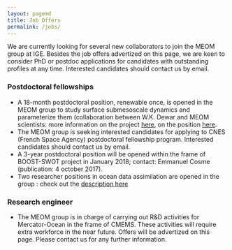```yaml
---
layout: pagemd
title: Job Offers
permalink: /jobs/
---
```


We are currently looking for several new collaborators to join the MEOM group at IGE. Besides the job offers advertized on this page, we are keen to consider PhD or postdoc applications for candidates with outstanding profiles at any time.  Interested candidates should contact us by email. 

### Postdoctoral fellowships 

 - A 18-month postdoctoral position, renewable once, is opened in the MEOM group to study surface submesoscale dynamics and parameterize them (collaboration between W.K. Dewar and MEOM scientists: more information on the project [here](http://meom-group.github.io/projects/contacts), on the position [here](https://mycore.core-cloud.net/index.php/s/ryVMMuemjax34ml).
 - The MEOM group is seeking interested candidates for applying to CNES (French Space Agency) postdoctoral fellowship program. Interested candidates should contact us by email.
 - A 3-year postdoctoral position will be opened within the frame of BOOST-SWOT project in January 2018; contact: Emmanuel Cosme (publication: 4 october 2017).
 - Two researcher positions in ocean data assimilation are opened in the group : check out the [description here](https://mycore.core-cloud.net/public.php?service=files&t=5463a9d9117844b956a69715f2d27d00)

### Research engineer
 - The MEOM group is in charge of carrying out R&D activities for Mercator-Ocean in the frame of CMEMS. These activities will require extra workforce in the near future. Offers will be advertized on this page. Please contact us for any further information.
